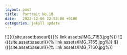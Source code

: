 ```yaml
---
layout: post
title:  Portrait No.10
date:   2023-12-06 22:53:00 +0100
categories: jekyll update
---
```

![]({{site.assetbaseurl}}{% link assets/IMG_7153.jpg%})
![]({{site.assetbaseurl}}{% link assets/IMG_7155.jpg%})
![]({{site.assetbaseurl}}{% link assets/IMG_7160.jpg%})



